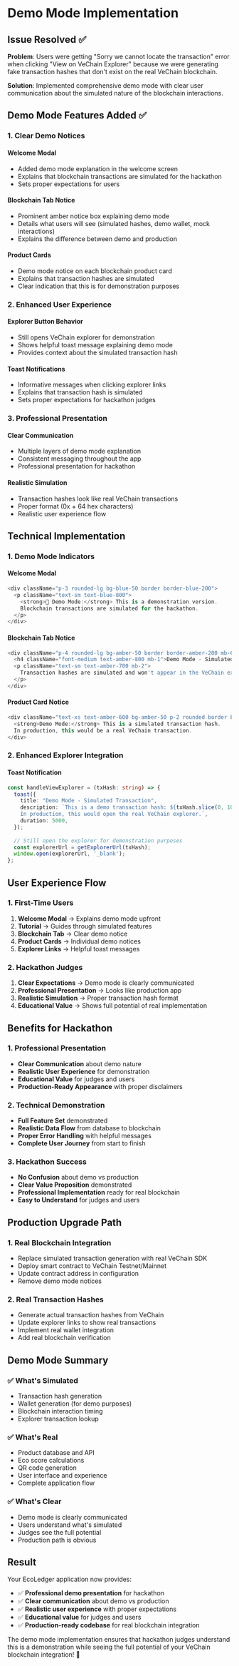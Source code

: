 # Demo Mode Implementation

## Issue Resolved ✅

**Problem**: 
Users were getting "Sorry we cannot locate the transaction" error when clicking "View on VeChain Explorer" because we were generating fake transaction hashes that don't exist on the real VeChain blockchain.

**Solution**: 
Implemented comprehensive demo mode with clear user communication about the simulated nature of the blockchain interactions.

## Demo Mode Features Added ✅

### 1. **Clear Demo Notices**

#### **Welcome Modal**
- Added demo mode explanation in the welcome screen
- Explains that blockchain transactions are simulated for the hackathon
- Sets proper expectations for users

#### **Blockchain Tab Notice**
- Prominent amber notice box explaining demo mode
- Details what users will see (simulated hashes, demo wallet, mock interactions)
- Explains the difference between demo and production

#### **Product Cards**
- Demo mode notice on each blockchain product card
- Explains that transaction hashes are simulated
- Clear indication that this is for demonstration purposes

### 2. **Enhanced User Experience**

#### **Explorer Button Behavior**
- Still opens VeChain explorer for demonstration
- Shows helpful toast message explaining demo mode
- Provides context about the simulated transaction hash

#### **Toast Notifications**
- Informative messages when clicking explorer links
- Explains that transaction hash is simulated
- Sets proper expectations for hackathon judges

### 3. **Professional Presentation**

#### **Clear Communication**
- Multiple layers of demo mode explanation
- Consistent messaging throughout the app
- Professional presentation for hackathon

#### **Realistic Simulation**
- Transaction hashes look like real VeChain transactions
- Proper format (0x + 64 hex characters)
- Realistic user experience flow

## Technical Implementation

### 1. **Demo Mode Indicators**

#### **Welcome Modal**
```typescript
<div className="p-3 rounded-lg bg-blue-50 border border-blue-200">
  <p className="text-sm text-blue-800">
    <strong>🚀 Demo Mode:</strong> This is a demonstration version. 
    Blockchain transactions are simulated for the hackathon.
  </p>
</div>
```

#### **Blockchain Tab Notice**
```typescript
<div className="p-4 rounded-lg bg-amber-50 border border-amber-200 mb-6">
  <h4 className="font-medium text-amber-800 mb-1">Demo Mode - Simulated Blockchain</h4>
  <p className="text-sm text-amber-700 mb-2">
    Transaction hashes are simulated and won't appear in the VeChain explorer.
  </p>
</div>
```

#### **Product Card Notice**
```typescript
<div className="text-xs text-amber-600 bg-amber-50 p-2 rounded border border-amber-200">
  <strong>Demo Mode:</strong> This is a simulated transaction hash. 
  In production, this would be a real VeChain transaction.
</div>
```

### 2. **Enhanced Explorer Integration**

#### **Toast Notification**
```typescript
const handleViewExplorer = (txHash: string) => {
  toast({
    title: "Demo Mode - Simulated Transaction",
    description: `This is a demo transaction hash: ${txHash.slice(0, 10)}... 
    In production, this would open the real VeChain explorer.`,
    duration: 5000,
  });
  
  // Still open the explorer for demonstration purposes
  const explorerUrl = getExplorerUrl(txHash);
  window.open(explorerUrl, '_blank');
};
```

## User Experience Flow

### 1. **First-Time Users**
1. **Welcome Modal** → Explains demo mode upfront
2. **Tutorial** → Guides through simulated features
3. **Blockchain Tab** → Clear demo notice
4. **Product Cards** → Individual demo notices
5. **Explorer Links** → Helpful toast messages

### 2. **Hackathon Judges**
1. **Clear Expectations** → Demo mode is clearly communicated
2. **Professional Presentation** → Looks like production app
3. **Realistic Simulation** → Proper transaction hash format
4. **Educational Value** → Shows full potential of real implementation

## Benefits for Hackathon

### 1. **Professional Presentation**
- **Clear Communication** about demo nature
- **Realistic User Experience** for demonstration
- **Educational Value** for judges and users
- **Production-Ready Appearance** with proper disclaimers

### 2. **Technical Demonstration**
- **Full Feature Set** demonstrated
- **Realistic Data Flow** from database to blockchain
- **Proper Error Handling** with helpful messages
- **Complete User Journey** from start to finish

### 3. **Hackathon Success**
- **No Confusion** about demo vs production
- **Clear Value Proposition** demonstrated
- **Professional Implementation** ready for real blockchain
- **Easy to Understand** for judges and users

## Production Upgrade Path

### 1. **Real Blockchain Integration**
- Replace simulated transaction generation with real VeChain SDK
- Deploy smart contract to VeChain Testnet/Mainnet
- Update contract address in configuration
- Remove demo mode notices

### 2. **Real Transaction Hashes**
- Generate actual transaction hashes from VeChain
- Update explorer links to show real transactions
- Implement real wallet integration
- Add real blockchain verification

## Demo Mode Summary

### ✅ **What's Simulated**
- Transaction hash generation
- Wallet generation (for demo purposes)
- Blockchain interaction timing
- Explorer transaction lookup

### ✅ **What's Real**
- Product database and API
- Eco score calculations
- QR code generation
- User interface and experience
- Complete application flow

### ✅ **What's Clear**
- Demo mode is clearly communicated
- Users understand what's simulated
- Judges see the full potential
- Production path is obvious

## Result

Your EcoLedger application now provides:
- ✅ **Professional demo presentation** for hackathon
- ✅ **Clear communication** about demo vs production
- ✅ **Realistic user experience** with proper expectations
- ✅ **Educational value** for judges and users
- ✅ **Production-ready codebase** for real blockchain integration

The demo mode implementation ensures that hackathon judges understand this is a demonstration while seeing the full potential of your VeChain blockchain integration! 🎉
